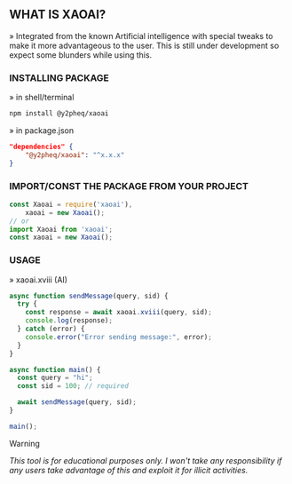 ## WHAT IS XAOAI?<br>
» Integrated from the known Artificial intelligence with special tweaks to make
it more advantageous to the user. This is still under development so expect some
blunders while using this.

### INSTALLING PACKAGE
» in shell/terminal

```bash
npm install @y2pheq/xaoai
```
» in package.json
```json
"dependencies" {
    "@y2pheq/xaoai": "^x.x.x"
}
```

### IMPORT/CONST THE PACKAGE FROM YOUR PROJECT

```javascript
const Xaoai = require('xaoai'),
	xaoai = new Xaoai();
// or
import Xaoai from 'xaoai';
const xaoai = new Xaoai();
```

### USAGE<br>

» xaoai.xviii (AI)

```javascript
async function sendMessage(query, sid) {
  try {
    const response = await xaoai.xviii(query, sid);
    console.log(response);
  } catch (error) {
    console.error("Error sending message:", error);
  }
}

async function main() {
  const query = "hi";
  const sid = 100; // required

  await sendMessage(query, sid);
}

main();
```

> [!WARNING]  
> _This tool is for educational purposes only. I won't take any responsibility
> if any users take advantage of this and exploit it for illicit activities._
